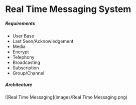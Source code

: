 # Real Time Messaging System

##### Requirements

- User Base
- Last Seen/Acknowledgement 
- Media
- Encrypt
- Telephony
- Broadcasting
- Subscription
- Group/Channel

##### Architecture

![Real Time Messaging](images/Real Time Messaging.png)
